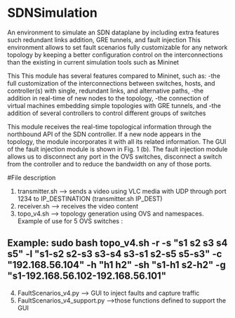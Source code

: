 # SDNSimulation
An environment to simulate an SDN dataplane by including extra features such redundant links addition, GRE tunnels, and fault injection
This environment allows to set fault scenarios fully customizable for any network topology by keeping a better configuration control on
the interconnections than the existing in current simulation tools such as Mininet

This This module has several features compared to Mininet, such as:
-the full customization of the interconnections between switches, hosts, and controller(s) with single, redundant links, and alternative paths,
-the addition in real-time of new nodes to the topology,
-the connection of virtual machines embedding simple
topologies with GRE tunnels, and
-the addition of several controllers to control different
groups of switches

This module receives the real-time topological information through the northbound API of the SDN controller. If a new node appears in the topology, the module incorporates it with all its related information. The GUI of the fault injection module is shown in Fig. 1 (b).
The fault injection module allows us to disconnect any port in the OVS switches, disconnect a switch from the controller and to reduce the bandwidth on any of those ports.



#File description
1) transmitter.sh --> sends a video using VLC media with UDP through port 1234 to IP_DESTINATION (transmitter.sh IP_DEST)
2) receiver.sh  --> receives the video content
3) topo_v4.sh --> topology generation using OVS and namespaces. Example of use for 5 OVS switches :
## Example: sudo bash topo_v4.sh -r -s "s1 s2 s3 s4 s5" -l "s1-s2 s2-s3 s3-s4 s3-s1 s2-s5 s5-s3" -c "192.168.56.104" -h "h1 h2" -sh "s1-h1 s2-h2" -g "s1-192.168.56.102-192.168.56.101"
4) FaultScenarios_v4.py --> GUI to inject faults and capture traffic
5) FaultScenarios_v4_support.py -->those functions defined to support the GUI
